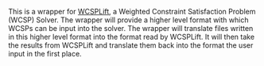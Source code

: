 This is a wrapper for [WCSPLift](https://gitlab.com/xuphys/wcsp-solver/), a Weighted Constraint Satisfaction Problem (WCSP) Solver. The wrapper will provide a higher level format with which WCSPs can be input into the solver. The wrapper will translate files written in this higher level format into the format read by WCSPLift. It will then take the results from WCSPLift and translate them back into the format the user input in the first place. 


